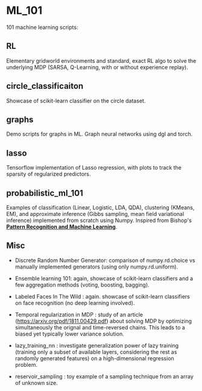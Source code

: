 # ML_101

101 machine learning scripts:

## RL 

Elementary gridworld environments and standard, exact RL algo to solve the underlying MDP (SARSA, Q-Learning, with or without experience replay).

## circle_classificaiton

Showcase of scikit-learn classifier on the circle dataset.

## graphs

Demo scripts for graphs in ML. Graph neural networks using dgl and torch.

## lasso 

Tensorflow implementation of Lasso regression, with plots to track the sparsity of regularized predictors.

## probabilistic_ml_101

Examples of classification (Linear, Logistic, LDA, QDA), clustering (KMeans, EM), and approximate inference (Gibbs sampling, mean field variational inference) implemented from scratch using Numpy. Inspired from Bishop's [**Pattern Recognition and Machine Learning**](https://www.microsoft.com/en-us/research/uploads/prod/2006/01/Bishop-Pattern-Recognition-and-Machine-Learning-2006.pdf).

## Misc

* Discrete Random Number Generator: comparison of numpy.rd.choice vs manually implemented generators (using only numpy.rd.uniform).

* Ensemble learning 101: again, showcase of scikit-learn classifiers and a few aggregation methods (voting, boosting, bagging).

* Labeled Faces In The Wild : again. showcase of scikit-learn classifiers on face recognition (no deep learning involved).

* Temporal regularization in MDP : study of an article (https://arxiv.org/pdf/1811.00429.pdf) about solving MDP by optimizing simultaneously the orignal and time-reversed chains. This leads to a biased yet typically lower variance solution.

* lazy_training_nn : investigate generalization power of lazy training (training only a subset of available layers, considering the rest as randomly generated features) on a high-dimensional regression problem.

* reservoir_sampling : toy example of a sampling technique from an array of unknown size.
